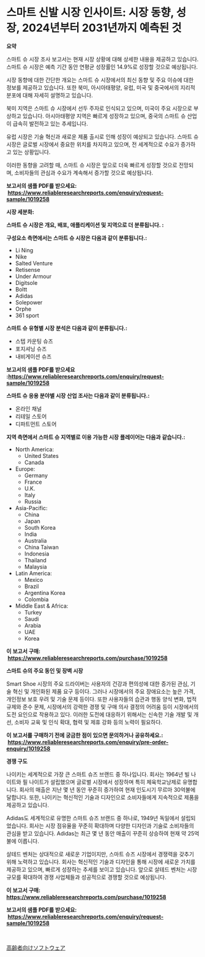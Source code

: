 <p><h1>스마트 신발 시장 인사이트: 시장 동향, 성장, 2024년부터 2031년까지 예측된 것</h1></p><p><strong>요약</strong></p>
<p><p>스마트 슈 시장 조사 보고서는 현재 시장 상황에 대해 상세한 내용을 제공하고 있습니다. 스마트 슈 시장은 예측 기간 동안 연평균 성장률인 14.9%로 성장할 것으로 예상됩니다.</p><p>시장 동향에 대한 간단한 개요는 스마트 슈 시장에서의 최신 동향 및 주요 이슈에 대한 정보를 제공하고 있습니다. 또한 북미, 아시아태평양, 유럽, 미국 및 중국에서의 지리적 분포에 대해 자세히 설명하고 있습니다.</p><p>북미 지역은 스마트 슈 시장에서 선두 주자로 인식되고 있으며, 미국이 주요 시장으로 부상하고 있습니다. 아시아태평양 지역은 빠르게 성장하고 있으며, 중국의 스마트 슈 산업이 급속히 발전하고 있는 추세입니다.</p><p>유럽 시장은 기술 혁신과 새로운 제품 출시로 인해 성장이 예상되고 있습니다. 스마트 슈 시장은 글로벌 시장에서 중요한 위치를 차지하고 있으며, 전 세계적으로 수요가 증가하고 있는 상황입니다.</p><p>이러한 동향을 고려할 때, 스마트 슈 시장은 앞으로 더욱 빠르게 성장할 것으로 전망되며, 소비자들의 관심과 수요가 계속해서 증가할 것으로 예상됩니다.</p></p>
<p><strong>보고서의 샘플 PDF를 받으세요: &nbsp;<a href="https://www.reliableresearchreports.com/enquiry/request-sample/1019258">https://www.reliableresearchreports.com/enquiry/request-sample/1019258</a></strong></p>
<p><strong>시장 세분화:</strong></p>
<p><strong> 스마트 슈 시장은 개요, 배포, 애플리케이션 및 지역으로 더 분류됩니다. :</strong></p>
<p><strong>구성요소 측면에서는 스마트 슈 시장은 다음과 같이 분류됩니다.:</strong></p>
<p><ul><li>Li Ning</li><li>Nike</li><li>Salted Venture</li><li>Retisense</li><li>Under Armour</li><li>Digitsole</li><li>Boltt</li><li>Adidas</li><li>Solepower</li><li>Orphe</li><li>361 sport</li></ul></p>
<p><strong> 스마트 슈 유형별 시장 분석은 다음과 같이 분류됩니다.:</strong></p>
<p><ul><li>스텝 카운팅 슈즈</li><li>포지셔닝 슈즈</li><li>내비게이션 슈즈</li></ul></p>
<p><strong>보고서의 샘플 PDF를 받으세요 :<a href="https://www.reliableresearchreports.com/enquiry/request-sample/1019258">https://www.reliableresearchreports.com/enquiry/request-sample/1019258</a></strong></p>
<p><strong> 스마트 슈 응용 분야별 시장 산업 조사는 다음과 같이 분류됩니다.:</strong></p>
<p><ul><li>온라인 채널</li><li>리테일 스토어</li><li>디파트먼트 스토어</li></ul></p>
<p><strong>지역 측면에서 스마트 슈 지역별로 이용 가능한 시장 플레이어는 다음과 같습니다.:</strong></p>
<p><ul>
    <li>
        North America:
        <ul>
            <li>United States</li>
            <li>Canada</li>
        </ul>
    </li>
    <li>
        Europe:
        <ul>
            <li>Germany</li>
            <li>France</li>
            <li>U.K.</li>
            <li>Italy</li>
            <li>Russia</li>
        </ul>
    </li>
    <li>
        Asia-Pacific:
        <ul>
            <li>China</li>
            <li>Japan</li>
            <li>South Korea</li>
            <li>India</li>
            <li>Australia</li>
            <li>China Taiwan</li>
            <li>Indonesia</li>
            <li>Thailand</li>
            <li>Malaysia</li>
        </ul>
    </li>
    <li>
        Latin America:
        <ul>
            <li>Mexico</li>
            <li>Brazil</li>
            <li>Argentina Korea</li>
            <li>Colombia</li>
        </ul>
    </li>
    <li>
        Middle East & Africa:
        <ul>
            <li>Turkey</li>
            <li>Saudi</li>
            <li>Arabia</li>
            <li>UAE</li>
            <li>Korea</li>
        </ul>
    </li>
    </ul></p>
<p><strong>이 보고서 구매: &nbsp;<a href="https://www.reliableresearchreports.com/purchase/1019258">https://www.reliableresearchreports.com/purchase/1019258</a></strong></p>
<p><strong>스마트 슈의 주요 동인 및 장벽 시장</strong></p>
<p><p>Smart Shoe 시장의 주요 드라이버는 사용자의 건강과 편의성에 대한 증가된 관심, 기술 혁신 및 개인화된 제품 요구 등이다. 그러나 시장에서의 주요 장애요소는 높은 가격, 개인정보 보호 우려 및 기술 문제 등이다. 또한 사용자들의 습관과 행동 양식 변화, 법적 규제와 준수 문제, 시장에서의 강력한 경쟁 및 구매 의사 결정의 어려움 등이 시장에서의 도전 요인으로 작용하고 있다. 이러한 도전에 대응하기 위해서는 신속한 기술 개발 및 개선, 소비자 교육 및 인식 확대, 협력 및 제휴 강화 등의 노력이 필요하다.</p></p>
<p><strong>이 보고서를 구매하기 전에 궁금한 점이 있으면 문의하거나 공유하세요.: &nbsp;<a href="https://www.reliableresearchreports.com/enquiry/pre-order-enquiry/1019258">https://www.reliableresearchreports.com/enquiry/pre-order-enquiry/1019258</a></strong></p>
<p><strong>경쟁 구도</strong></p>
<p><p>나이키는 세계적으로 가장 큰 스마트 슈즈 브랜드 중 하나입니다. 회사는 1964년 빌 나이트와 필 나이트가 설립했으며 글로벌 시장에서 성장하며 특히 체육학교낭제로 유명합니다. 회사의 매출은 지난 몇 년 동안 꾸준히 증가하여 현재 인도시기 무르마 30억불에 달합니다. 또한, 나이키는 혁신적인 기술과 디자인으로 소비자들에게 지속적으로 제품을 제공하고 있습니다.</p><p>Adidas도 세계적으로 유명한 스마트 슈즈 브랜드 중 하나로, 1949년 독일에서 설립되었습니다. 회사는 시장 점유율을 꾸준히 확대하며 다양한 디자인과 기술로 소비자들의 관심을 받고 있습니다. Adidas는 최근 몇 년 동안 매출이 꾸준히 상승하여 현재 약 25억불에 이릅니다.</p><p>살테드 벤처는 상대적으로 새로운 기업이지만, 스마트 슈즈 시장에서 경쟁력을 갖추기 위해 노력하고 있습니다. 회사는 혁신적인 기술과 디자인을 통해 시장에 새로운 가치를 제공하고 있으며, 빠르게 성장하는 추세를 보이고 있습니다. 앞으로 살테드 벤처는 시장 규모를 확대하여 경쟁 사업체들과 성공적으로 경쟁할 것으로 예상됩니다.</p></p>
<p><strong>이 보고서 구매: &nbsp; <a href="https://www.reliableresearchreports.com/purchase/1019258">https://www.reliableresearchreports.com/purchase/1019258</a></strong></p>
<p><strong>보고서의 샘플 PDF를 받으세요: &nbsp;<a href="https://www.reliableresearchreports.com/enquiry/request-sample/1019258">https://www.reliableresearchreports.com/enquiry/request-sample/1019258</a></strong><strong></strong></p>
<p>&nbsp;</p>
<p><p><a href="https://github.com/zekaoe592392/Market-Research-Report-List-1/blob/main/33406359434.md">高齢者向けソフトウェア</a></p></p>